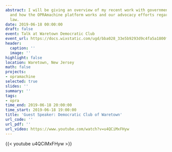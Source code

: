 ```yaml
---
abstract: I will be giving an overview of my recent work with government transparency
  and how the OPRAmachine platform works and our advocacy efforts regarding the OPRA
  law.
date: 2019-06-18 00:00:00
draft: false
event: Talk at Waretown Democratic Club
event_url: https://docs.wixstatic.com/ugd/bba028_33e5b9293d9c4fa5a1800fa1cdd3e5dd.pdf
header:
  caption: ''
  image: ''
highlight: false
location: Waretown, New Jersey
math: false
projects:
- opramachine
selected: true
slides: ''
summary: ''
tags:
- opra
time_end: 2019-06-18 20:00:00
time_start: 2019-06-18 19:00:00
title: 'Guest Speaker: Democratic Club of Waretown'
url_code: ''
url_pdf: ''
url_video: https://www.youtube.com/watch?v=u4QCiMxFHyw
---
```

{{< youtube u4QCiMxFHyw >}}
